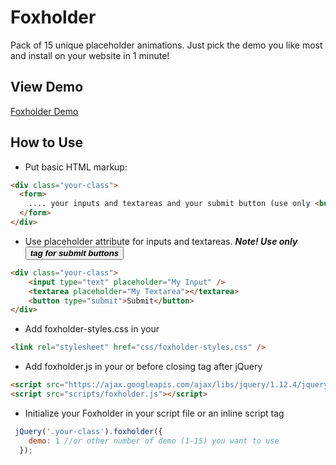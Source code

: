 # Foxholder
Pack of 15 unique placeholder animations. Just pick the demo you like most and install on your website in 1 minute!

## View Demo

[Foxholder Demo](http://foxholder.fox-hover.co.uk/)

## How to Use

- Put basic HTML markup:
```html
<div class="your-class">
  <form>
    .... your inputs and textareas and your submit button (use only <button> tag for it)
  </form>
</div>
```

- Use placeholder attribute for inputs and textareas. **_Note! Use only <button> tag for submit buttons_**

```html
<div class="your-class">
    <input type="text" placeholder="My Input" />
    <textarea placeholder="My Textarea"></textarea>
    <button type="submit">Submit</button>
</div>
```
- Add foxholder-styles.css in your <head>

```html
<link rel="stylesheet" href="css/foxholder-styles.css" />
```

- Add foxholder.js in your <head> or before closing <body> tag after jQuery

```html
<script src="https://ajax.googleapis.com/ajax/libs/jquery/1.12.4/jquery.min.js"></script>
<script src="scripts/foxholder.js"></script>
```

- Initialize your Foxholder in your script file or an inline script tag

```js
 jQuery('.your-class').foxholder({
    demo: 1 //or other number of demo (1-15) you want to use
  });
```
